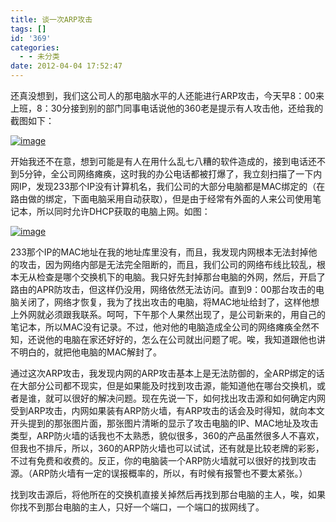 ```yaml
---
title: 谈一次ARP攻击
tags: []
id: '369'
categories:
  - - 未分类
date: 2012-04-04 17:52:47
---
```


还真没想到，我们这公司人的那电脑水平的人还能进行ARP攻击，今天早8：00来上班，8：30分接到别的部门同事电话说他的360老是提示有人攻击他，还给我的截图如下：

[![image](http://www.gcsee.com/wp-content/uploads/2012/04/image_thumb.png "image")](http://www.gcsee.com/wp-content/uploads/2012/04/image.png)

开始我还不在意，想到可能是有人在用什么乱七八糟的软件造成的，接到电话还不到5分钟，全公司网络瘫痪，这时我的办公电话都被打爆了，我立刻扫描了一下内网IP，发现233那个IP没有计算机名，我们公司的大部分电脑都是MAC绑定的（在路由做的绑定，下面电脑采用自动获取），但是由于经常有外面的人来公司使用笔记本，所以同时允许DHCP获取的电脑上网。如图：

[![image](http://www.gcsee.com/wp-content/uploads/2012/04/image_thumb1.png "image")](http://www.gcsee.com/wp-content/uploads/2012/04/image1.png)

233那个IP的MAC地址在我的地址库里没有，而且，我发现内网根本无法封掉他的攻击，因为网络内部是无法完全阻断的，而且，我们公司的网络布线比较乱，根本无从检查是哪个交换机下的电脑。我只好先封掉那台电脑的外网，然后，开启了路由的APR防攻击，但这样仍没用，网络依然无法访问。直到9：00那台攻击的电脑关闭了，网络才恢复，我为了找出攻击的电脑，将MAC地址给封了，这样他想上外网就必须跟我联系。呵呵，下午那个人果然出现了，是公司新来的，用自己的笔记本，所以MAC没有记录。不过，他对他的电脑造成全公司的网络瘫痪全然不知，还说他的电脑在家还好好的，怎么在公司就出问题了呢。唉，我知道跟他也讲不明白的，就把他电脑的MAC解封了。

通过这次ARP攻击，我发现内网的ARP攻击基本上是无法防御的，全ARP绑定的话在大部分公司都不现实，但是如果能及时找到攻击源，能知道他在哪台交换机，或者是谁，就可以很好的解决问题。现在先说一下，如何找出攻击源和如何确定内网受到ARP攻击，内网如果装有ARP防火墙，有ARP攻击的话会及时得知，就向本文开头提到的那张图片面，那张图片清晰的显示了攻击电脑的IP、MAC地址及攻击类型，ARP防火墙的话我也不太熟悉，貌似很多，360的产品虽然很多人不喜欢，但我也不排斥，所以，360的ARP防火墙也可以试试，还有就是比较老牌的彩影，不过有免费和收费的。反正，你的电脑装一个ARP防火墙就可以很好的找到攻击源。（ARP防火墙有一定的误报概率的，所以，有时候有报警也不要太紧张。）

找到攻击源后，将他所在的交换机直接关掉然后再找到那台电脑的主人，唉，如果你找不到那台电脑的主人，只好一个端口，一个端口的拔网线了。